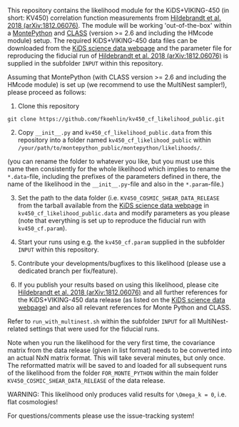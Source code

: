 This repository contains the likelihood module for the KiDS+VIKING-450 (in short: KV450) correlation function measurements from [Hildebrandt et al. 2018 (arXiv:1812.06076)](http://adsabs.harvard.edu/abs/2018arXiv181206076H). 
The module will be working 'out-of-the-box' within a [MontePython](https://github.com/brinckmann/montepython_public) and [CLASS](https://github.com/lesgourg/class_public) (version >= 2.6 and including the HMcode module) setup. The required KiDS+VIKING-450 data files can be downloaded from the [KiDS science data webpage](http://kids.strw.leidenuniv.nl/sciencedata.php) and the parameter file for reproducing the fiducial run of [Hildebrandt et al. 2018 (arXiv:1812.06076)](http://adsabs.harvard.edu/abs/2018arXiv181206076H) is supplied in the subfolder `INPUT` within this repository. 

Assuming that MontePython (with CLASS version >= 2.6 and including the HMcode module) is set up (we recommend to use the MultiNest sampler!), please proceed as follows:

1) Clone this repository

`git clone https://github.com/fkoehlin/kv450_cf_likelihood_public.git`

2) Copy `__init__.py` and `kv450_cf_likelihood_public.data` from this repository into a folder named `kv450_cf_likelihood_public` within `/your/path/to/montepython_public/montepython/likelihoods/`.

(you can rename the folder to whatever you like, but you must use this name then consistently for the whole likelihood which implies to rename the `*.data`-file, including the prefixes of the parameters defined in there, the name of the likelihood in the `__init__.py`-file and also in the `*.param`-file.)
 
3) Set the path to the data folder (i.e. `KV450_COSMIC_SHEAR_DATA_RELEASE` from the tarball available from the [KiDS science data webpage](http://kids.strw.leidenuniv.nl/sciencedata.php') in `kv450_cf_likelihood_public.data` and modify parameters as you please (note that everything is set up to reproduce the fiducial run with `kv450_cf.param`).  

4) Start your runs using e.g. the `kv450_cf.param` supplied in the subfolder `INPUT` within this repository.

5) Contribute your developments/bugfixes to this likelihood (please use a dedicated branch per fix/feature).

6) If you publish your results based on using this likelihood, please cite [Hildebrandt et al. 2018 (arXiv:1812.06076)](http://adsabs.harvard.edu/abs/2018arXiv181206076H) and all further references for the KiDS+VIKING-450 data release (as listed on the [KiDS science data webpage](http://kids.strw.leidenuniv.nl/sciencedata.php)) and also all relevant references for Monte Python and CLASS.

Refer to `run_with_multinest.sh` within the subfolder `INPUT` for all MultiNest-related settings that were used for the fiducial runs.

Note when you run the likelihood for the very first time, the covariance matrix from the data release (given in list format) needs to be converted into an actual NxN matrix format. This will take several minutes, but only once. The reformatted matrix will be saved to and loaded for all subsequent runs of the likelihood from the folder `FOR_MONTE_PYTHON` within the main folder `KV450_COSMIC_SHEAR_DATA_RELEASE` of the data release.   

WARNING: This likelihood only produces valid results for `\Omega_k = 0`, i.e. flat cosmologies!

For questions/comments please use the issue-tracking system!
